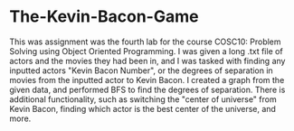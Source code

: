 # The-Kevin-Bacon-Game

This was assignment was the fourth lab for the course COSC10: Problem Solving using Object Oriented Programming. I was given a long .txt file of actors and the movies they had been in, and I was tasked with finding any inputted actors "Kevin Bacon Number", or the degrees of separation in movies from the inputted actor to Kevin Bacon. 
I created a graph from the given data, and performed BFS to find the degrees of separation. There is additional functionality, such as switching the "center of universe" from Kevin Bacon, finding which actor is the best center of the universe, and more. 
